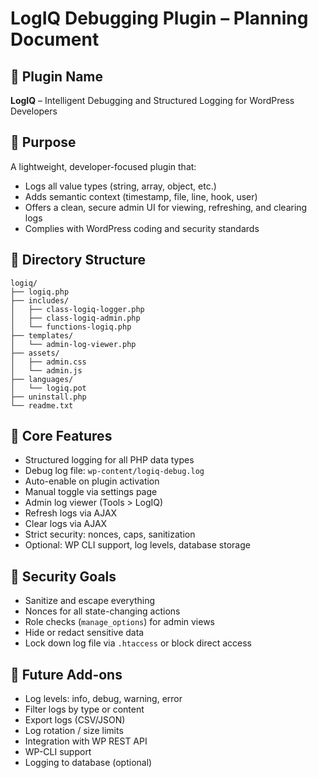 # LogIQ Debugging Plugin – Planning Document

## 🔹 Plugin Name
**LogIQ** – Intelligent Debugging and Structured Logging for WordPress Developers

## 🎯 Purpose
A lightweight, developer-focused plugin that:
- Logs all value types (string, array, object, etc.)
- Adds semantic context (timestamp, file, line, hook, user)
- Offers a clean, secure admin UI for viewing, refreshing, and clearing logs
- Complies with WordPress coding and security standards

## 🧩 Directory Structure

```
logiq/
├── logiq.php
├── includes/
│   ├── class-logiq-logger.php
│   ├── class-logiq-admin.php
│   └── functions-logiq.php
├── templates/
│   └── admin-log-viewer.php
├── assets/
│   ├── admin.css
│   └── admin.js
├── languages/
│   └── logiq.pot
├── uninstall.php
└── readme.txt
```

## 🔧 Core Features

- Structured logging for all PHP data types
- Debug log file: `wp-content/logiq-debug.log`
- Auto-enable on plugin activation
- Manual toggle via settings page
- Admin log viewer (Tools > LogIQ)
- Refresh logs via AJAX
- Clear logs via AJAX
- Strict security: nonces, caps, sanitization
- Optional: WP CLI support, log levels, database storage

## 🔐 Security Goals

- Sanitize and escape everything
- Nonces for all state-changing actions
- Role checks (`manage_options`) for admin views
- Hide or redact sensitive data
- Lock down log file via `.htaccess` or block direct access

## 🌱 Future Add-ons

- Log levels: info, debug, warning, error
- Filter logs by type or content
- Export logs (CSV/JSON)
- Log rotation / size limits
- Integration with WP REST API
- WP-CLI support
- Logging to database (optional)